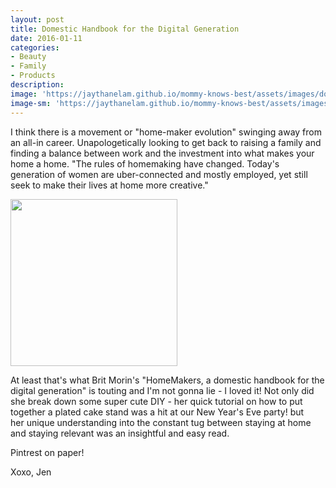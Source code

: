 ```yaml
---
layout: post
title: Domestic Handbook for the Digital Generation
date: 2016-01-11
categories:
- Beauty
- Family
- Products
description:
image: 'https://jaythanelam.github.io/mommy-knows-best/assets/images/domestic-handbook.jpg'
image-sm: 'https://jaythanelam.github.io/mommy-knows-best/assets/images/domestic-handbook.jpg'
---
```


I think there is a movement or "home-maker evolution" swinging away from an all-in career. Unapologetically looking to get back to raising a family and finding a balance between work and the investment into what makes your home a home. "The rules of homemaking have changed. Today's generation of women are uber-connected and mostly employed, yet still seek to make their lives at home more creative."

<img src="https://jaythanelam.github.io/mommy-knows-best/assets/images/homemaker-brit.jpeg" style="width: 267px;"/>

At least that's what Brit Morin's "HomeMakers, a domestic handbook for the digital generation" is touting and I'm not gonna lie - I loved it! Not only did she break down some super cute DIY - her quick tutorial on how to put together a plated cake stand was a hit at our New Year's Eve party! but her unique understanding into the constant tug between staying at home and staying relevant was an insightful and easy read.

Pintrest on paper!

Xoxo,
Jen
